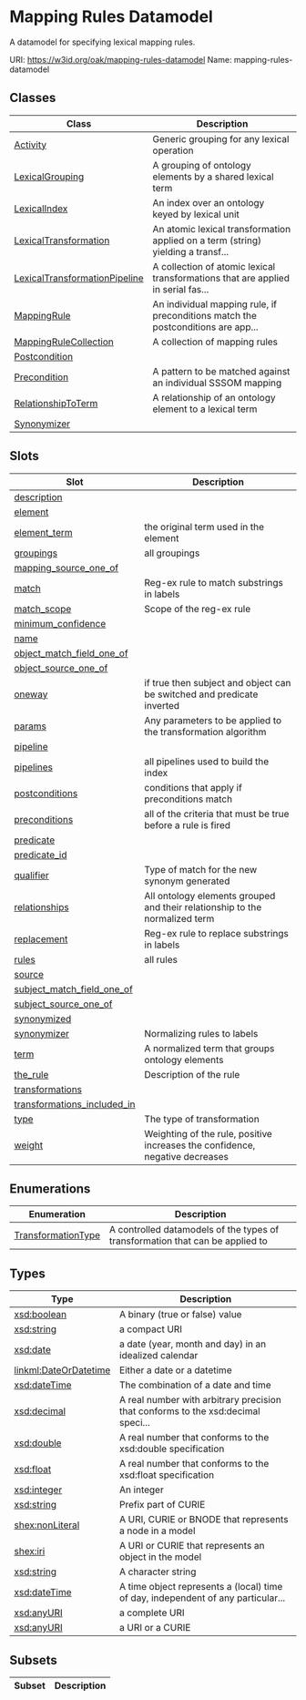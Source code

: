 # Mapping Rules Datamodel

A datamodel for specifying lexical mapping rules.

URI: https://w3id.org/oak/mapping-rules-datamodel
Name: mapping-rules-datamodel



## Classes

| Class | Description |
| --- | --- |
| [Activity](Activity.md) | Generic grouping for any lexical operation |
| [LexicalGrouping](LexicalGrouping.md) | A grouping of ontology elements by a shared lexical term |
| [LexicalIndex](LexicalIndex.md) | An index over an ontology keyed by lexical unit |
| [LexicalTransformation](LexicalTransformation.md) | An atomic lexical transformation applied on a term (string) yielding a transf... |
| [LexicalTransformationPipeline](LexicalTransformationPipeline.md) | A collection of atomic lexical transformations that are applied in serial fas... |
| [MappingRule](MappingRule.md) | An individual mapping rule, if preconditions match the postconditions are app... |
| [MappingRuleCollection](MappingRuleCollection.md) | A collection of mapping rules |
| [Postcondition](Postcondition.md) |  |
| [Precondition](Precondition.md) | A pattern to be matched against an individual SSSOM mapping |
| [RelationshipToTerm](RelationshipToTerm.md) | A relationship of an ontology element to a lexical term |
| [Synonymizer](Synonymizer.md) |  |


## Slots

| Slot | Description |
| --- | --- |
| [description](description.md) |  |
| [element](element.md) |  |
| [element_term](element_term.md) | the original term used in the element |
| [groupings](groupings.md) | all groupings |
| [mapping_source_one_of](mapping_source_one_of.md) |  |
| [match](match.md) | Reg-ex rule to match substrings in labels |
| [match_scope](match_scope.md) | Scope of the reg-ex rule |
| [minimum_confidence](minimum_confidence.md) |  |
| [name](name.md) |  |
| [object_match_field_one_of](object_match_field_one_of.md) |  |
| [object_source_one_of](object_source_one_of.md) |  |
| [oneway](oneway.md) | if true then subject and object can be switched and predicate inverted |
| [params](params.md) | Any parameters to be applied to the transformation algorithm |
| [pipeline](pipeline.md) |  |
| [pipelines](pipelines.md) | all pipelines used to build the index |
| [postconditions](postconditions.md) | conditions that apply if preconditions match |
| [preconditions](preconditions.md) | all of the criteria that must be true before a rule is fired |
| [predicate](predicate.md) |  |
| [predicate_id](predicate_id.md) |  |
| [qualifier](qualifier.md) | Type of match for the new synonym generated |
| [relationships](relationships.md) | All ontology elements grouped and their relationship to the normalized term |
| [replacement](replacement.md) | Reg-ex rule to replace substrings in labels |
| [rules](rules.md) | all rules |
| [source](source.md) |  |
| [subject_match_field_one_of](subject_match_field_one_of.md) |  |
| [subject_source_one_of](subject_source_one_of.md) |  |
| [synonymized](synonymized.md) |  |
| [synonymizer](synonymizer.md) | Normalizing rules to labels |
| [term](term.md) | A normalized term that groups ontology elements |
| [the_rule](the_rule.md) | Description of the rule |
| [transformations](transformations.md) |  |
| [transformations_included_in](transformations_included_in.md) |  |
| [type](type.md) | The type of transformation |
| [weight](weight.md) | Weighting of the rule, positive increases the confidence, negative decreases |


## Enumerations

| Enumeration | Description |
| --- | --- |
| [TransformationType](TransformationType.md) | A controlled datamodels of the types of transformation that can be applied to |


## Types

| Type | Description |
| --- | --- |
| [xsd:boolean](http://www.w3.org/2001/XMLSchema#boolean) | A binary (true or false) value |
| [xsd:string](http://www.w3.org/2001/XMLSchema#string) | a compact URI |
| [xsd:date](http://www.w3.org/2001/XMLSchema#date) | a date (year, month and day) in an idealized calendar |
| [linkml:DateOrDatetime](https://w3id.org/linkml/DateOrDatetime) | Either a date or a datetime |
| [xsd:dateTime](http://www.w3.org/2001/XMLSchema#dateTime) | The combination of a date and time |
| [xsd:decimal](http://www.w3.org/2001/XMLSchema#decimal) | A real number with arbitrary precision that conforms to the xsd:decimal speci... |
| [xsd:double](http://www.w3.org/2001/XMLSchema#double) | A real number that conforms to the xsd:double specification |
| [xsd:float](http://www.w3.org/2001/XMLSchema#float) | A real number that conforms to the xsd:float specification |
| [xsd:integer](http://www.w3.org/2001/XMLSchema#integer) | An integer |
| [xsd:string](http://www.w3.org/2001/XMLSchema#string) | Prefix part of CURIE |
| [shex:nonLiteral](shex:nonLiteral) | A URI, CURIE or BNODE that represents a node in a model |
| [shex:iri](shex:iri) | A URI or CURIE that represents an object in the model |
| [xsd:string](http://www.w3.org/2001/XMLSchema#string) | A character string |
| [xsd:dateTime](http://www.w3.org/2001/XMLSchema#dateTime) | A time object represents a (local) time of day, independent of any particular... |
| [xsd:anyURI](http://www.w3.org/2001/XMLSchema#anyURI) | a complete URI |
| [xsd:anyURI](http://www.w3.org/2001/XMLSchema#anyURI) | a URI or a CURIE |


## Subsets

| Subset | Description |
| --- | --- |
